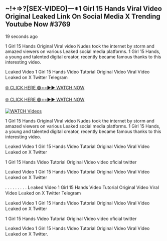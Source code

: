 ## ~!+=>?[SEX-VIDEO]—*1 Girl 15 Hands Viral Video Original Leaked Link On Social Media X Trending Youtube Now #3769

19 seconds ago

1 Girl 15 Hands Original Viral video Nudes took the internet by storm and amazed viewers on various Leaked social media platforms. 1 Girl 15 Hands, a young and talented digital creator, recently became famous thanks to this interesting video.

L𝚎aked Video 1 Girl 15 Hands Video Tutorial Original Video Viral Video L𝚎aked on X Twitter Telegram

[🌐 CLICK HERE 🟢==►► WATCH NOW](http://lasun.site?viral-videos)

[🌐 CLICK HERE 🟢==►► WATCH NOW](http://lasun.site?viral-videos/)

[![WATCH Videos](https://i.imgur.com/ydURGbz.png)](http://lasun.site?viral-videos/)

1 Girl 15 Hands Original Viral video Nudes took the internet by storm and amazed viewers on various Leaked social media platforms. 1 Girl 15 Hands, a young and talented digital creator, recently became famous thanks to this interesting video.

L𝚎aked Video 1 Girl 15 Hands Video Tutorial Original Video Viral Video L𝚎aked on X Twitter

1 Girl 15 Hands Video Tutorial Original Video video oficial twitter

L𝚎aked Video 1 Girl 15 Hands Video Tutorial Original Video Viral Video L𝚎aked on X Twitter

. . . . . . . . . L𝚎aked Video 1 Girl 15 Hands Video Tutorial Original Video Viral Video L𝚎aked on X Twitter Telegram

L𝚎aked Video 1 Girl 15 Hands Video Tutorial Original Video Viral Video L𝚎aked on X Twitter

1 Girl 15 Hands Video Tutorial Original Video video oficial twitter

L𝚎aked Video 1 Girl 15 Hands Video Tutorial Original Video Viral Video L𝚎aked on X Twitter.
